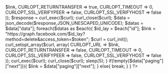<?php
ini_set('max_execution_time', 0);
//token full quyền
$token      = "";
//điền ID nhóm, hoặc trang, hoặc cá nhân
$id_can_xoa = "";
//Tùy chỉnh thời gian xóa, điền true nếu muốn chọn tính năng này
$option = "false";
if($option=="true"){
    //Lưu ý điền đúng theo quy tắc năm tháng ngày
    //Điền thời gian từ ngày bao nhiêu
    $since = "2016-01-01";
    //Điền thời gian tới ngày bao nhiêu
    $until = "2016-12-30";
    $link  = "https://graph.facebook.com/$id_can_xoa/feed?fields=id&limit=5000&access_token=$token&since=$since&until=$until";
}
else{
   $link = "https://graph.facebook.com/$id_can_xoa/feed?fields=id&limit=5000&access_token=$token"; 
}
while (true) {
   $curl    = curl_init();
    curl_setopt_array($curl, array(
        CURLOPT_URL => $link,
        CURLOPT_RETURNTRANSFER => true,
        CURLOPT_TIMEOUT => 0,
        CURLOPT_SSL_VERIFYPEER => false,
        CURLOPT_SSL_VERIFYHOST => false
    ));
    $response = curl_exec($curl);
    curl_close($curl);
    $data     = json_decode($response,JSON_UNESCAPED_UNICODE);
    $datas = $data["data"];
    foreach($datas as $each){
        $id_lay = $each["id"];
        $link   = "https://graph.facebook.com/$id_lay?method=delete&access_token=$token";
        $curl   = curl_init();
        curl_setopt_array($curl, array(
            CURLOPT_URL => $link,
            CURLOPT_RETURNTRANSFER => false,
            CURLOPT_TIMEOUT => 0,
            CURLOPT_SSL_VERIFYPEER => false,
            CURLOPT_SSL_VERIFYHOST => false
        ));
        curl_exec($curl);
        curl_close($curl);
        sleep(5);
    }
    if(!empty($data["paging"]["next"])){
        $link = $data["paging"]["next"];
    }
    else{
        break;
    }
}
?>
